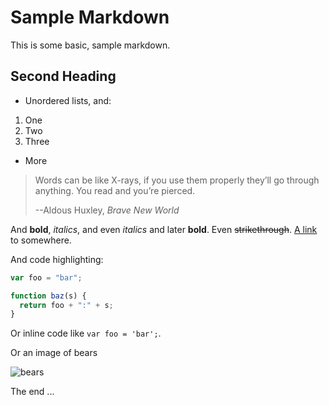 # Sample Markdown

This is some basic, sample markdown.

## Second Heading

- Unordered lists, and:

1.  One
2.  Two
3.  Three

- More

> <p>Words can be like X-rays, if you use them properly they’ll go through anything. You read and you’re pierced.</p>
> <footer>--Aldous Huxley, <cite>Brave New World</cite></footer>

And **bold**, _italics_, and even _italics_ and later **bold**. Even ~~strikethrough~~. [A link](https://markdowntohtml.com) to somewhere.

And code highlighting:

```js
var foo = "bar";

function baz(s) {
  return foo + ":" + s;
}
```

Or inline code like `var foo = 'bar';`.

Or an image of bears

![bears](http://placebear.com/200/200)

The end ...
